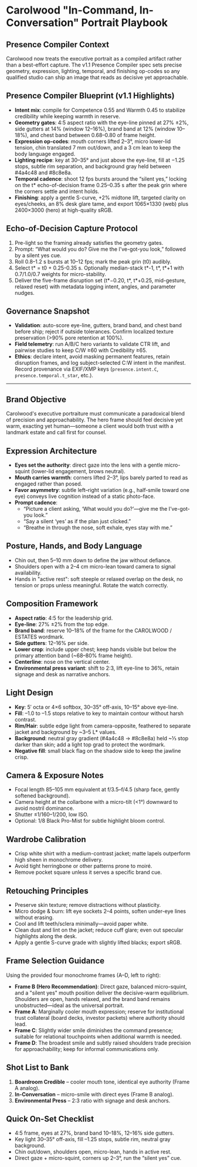 # Carolwood "In-Command, In-Conversation" Portrait Playbook

## Presence Compiler Context
Carolwood now treats the executive portrait as a compiled artifact rather than a best-effort capture. The v1.1 Presence Compiler spec sets precise geometry, expression, lighting, temporal, and finishing op-codes so any qualified studio can ship an image that reads as decisive yet approachable.

## Presence Compiler Blueprint (v1.1 Highlights)
- **Intent mix**: compile for Competence 0.55 and Warmth 0.45 to stabilize credibility while keeping warmth in reserve.
- **Geometry gates**: 4:5 aspect ratio with the eye-line pinned at 27% ±2%, side gutters at 14% (window 12–16%), brand band at 12% (window 10–18%), and chest band between 0.68–0.80 of frame height.
- **Expression op-codes**: mouth corners lifted 2–3°, micro lower-lid tension, chin translated 7 mm out/down, and a 3 cm lean to keep the body language engaged.
- **Lighting recipe**: key at 30–35° and just above the eye-line, fill at −1.25 stops, subtle rim separation, and background gray held between #4a4c48 and #8c8e8a.
- **Temporal cadence**: shoot 12 fps bursts around the “silent yes,” locking on the t* echo-of-decision frame 0.25–0.35 s after the peak grin where the corners settle and intent holds.
- **Finishing**: apply a gentle S-curve, +2% midtone lift, targeted clarity on eyes/cheeks, an 8% desk glare tame, and export 1065×1330 (web) plus 2400×3000 (hero) at high-quality sRGB.

## Echo-of-Decision Capture Protocol
1. Pre-light so the framing already satisfies the geometry gates.
2. Prompt: “What would you do? Give me the I’ve-got-you look,” followed by a silent yes cue.
3. Roll 0.8–1.2 s bursts at 10–12 fps; mark the peak grin (t0) audibly.
4. Select t* = t0 + 0.25-0.35 s. Optionally median-stack t*-1, t*, t*+1 with 0.7/1.0/0.7 weights for micro-stability.
5. Deliver the five-frame disruption set (t*−0.20, t*, t*+0.25, mid-gesture, relaxed reset) with metadata logging intent, angles, and parameter nudges.

## Governance Snapshot
- **Validation**: auto-score eye-line, gutters, brand band, and chest band before ship; reject if outside tolerances. Confirm localized texture preservation (>90% pore retention at 100%).
- **Field telemetry**: run A/B/C hero variants to validate CTR lift, and pairwise studies to keep C/W ≥60 with Credibility ≥65.
- **Ethics**: declare intent, avoid masking permanent features, retain disruption frames, and log subject-selected C:W intent in the manifest. Record provenance via EXIF/XMP keys (`presence.intent.C`, `presence.temporal.t_star`, etc.).

---
## Brand Objective
Carolwood's executive portraiture must communicate a paradoxical blend of precision and approachability. The hero frame should feel decisive yet warm, exacting yet human—someone a client would both trust with a landmark estate and call first for counsel.

## Expression Architecture
- **Eyes set the authority**: direct gaze into the lens with a gentle micro-squint (lower-lid engagement, brows neutral).
- **Mouth carries warmth**: corners lifted 2–3°, lips barely parted to read as engaged rather than posed.
- **Favor asymmetry**: subtle left–right variation (e.g., half-smile toward one eye) conveys live cognition instead of a static photo-face.
- **Prompt cadence**:
  - “Picture a client asking, ‘What would you do?’—give me the I’ve-got-you look.”
  - “Say a silent ‘yes’ as if the plan just clicked.”
  - “Breathe in through the nose, soft exhale, eyes stay with me.”

## Posture, Hands, and Body Language
- Chin out, then 5–10 mm down to define the jaw without defiance.
- Shoulders open with a 2–4 cm micro-lean toward camera to signal availability.
- Hands in "active rest": soft steeple or relaxed overlap on the desk, no tension or props unless meaningful. Rotate the watch correctly.

## Composition Framework
- **Aspect ratio**: 4:5 for the leadership grid.
- **Eye-line**: 27% ±2% from the top edge.
- **Brand band**: reserve 10–18% of the frame for the CAROLWOOD / ESTATES wordmark.
- **Side gutters**: 12–16% per side.
- **Lower crop**: include upper chest; keep hands visible but below the primary attention band (~68–80% frame height).
- **Centerline**: nose on the vertical center.
- **Environmental press variant**: shift to 2:3, lift eye-line to 36%, retain signage and desk as narrative anchors.

## Light Design
- **Key**: 5′ octa or 4×6 softbox, 30–35° off-axis, 10–15° above eye-line.
- **Fill**: –1.0 to –1.5 stops relative to key to maintain contour without harsh contrast.
- **Rim/Hair**: subtle edge light from camera-opposite, feathered to separate jacket and background by ~3–5 L* values.
- **Background**: neutral gray gradient (#4a4c48 → #8c8e8a) held ~⅓ stop darker than skin; add a light top grad to protect the wordmark.
- **Negative fill**: small black flag on the shadow side to keep the jawline crisp.

## Camera & Exposure Notes
- Focal length 85–105 mm equivalent at f/3.5–f/4.5 (sharp face, gently softened background).
- Camera height at the collarbone with a micro-tilt (<1°) downward to avoid nostril dominance.
- Shutter ≤1/160–1/200, low ISO.
- Optional: 1/8 Black Pro-Mist for subtle highlight bloom control.

## Wardrobe Calibration
- Crisp white shirt with a medium-contrast jacket; matte lapels outperform high sheen in monochrome delivery.
- Avoid tight herringbone or other patterns prone to moiré.
- Remove pocket square unless it serves a specific brand cue.

## Retouching Principles
- Preserve skin texture; remove distractions without plasticity.
- Micro dodge & burn: lift eye sockets 2–4 points, soften under-eye lines without erasing.
- Cool and lift teeth/sclera minimally—avoid paper white.
- Clean dust and lint on the jacket; reduce cuff glare; even out specular highlights along the desk.
- Apply a gentle S-curve grade with slightly lifted blacks; export sRGB.

## Frame Selection Guidance
Using the provided four monochrome frames (A–D, left to right):
- **Frame B (Hero Recommendation)**: Direct gaze, balanced micro-squint, and a "silent yes" mouth position deliver the decisive-warm equilibrium. Shoulders are open, hands relaxed, and the brand band remains unobstructed—ideal as the universal portrait.
- **Frame A**: Marginally cooler mouth expression; reserve for institutional trust collateral (board decks, investor packets) where authority should lead.
- **Frame C**: Slightly wider smile diminishes the command presence; suitable for relational touchpoints when additional warmth is needed.
- **Frame D**: The broadest smile and subtly raised shoulders trade precision for approachability; keep for informal communications only.

## Shot List to Bank
1. **Boardroom Credible** – cooler mouth tone, identical eye authority (Frame A analog).
2. **In-Conversation** – micro-smile with direct eyes (Frame B analog).
3. **Environmental Press** – 2:3 ratio with signage and desk anchors.

## Quick On-Set Checklist
- 4:5 frame, eyes at 27%, brand band 10–18%, 12–16% side gutters.
- Key light 30–35° off-axis, fill –1.25 stops, subtle rim, neutral gray background.
- Chin out/down, shoulders open, micro-lean, hands in active rest.
- Direct gaze + micro-squint, corners up 2–3°, run the “silent yes” cue.
